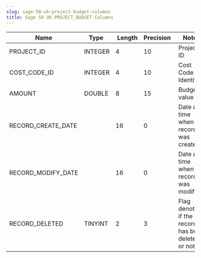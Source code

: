 ```yaml
---
slug: sage-50-uk-project-budget-columns
title: Sage 50 UK PROJECT_BUDGET Columns
---
```

| Name | Type  |  Length | Precision  |  Notes  | Example |
| --- | --- | --- | --- | --- | --- |
| PROJECT_ID | INTEGER | 4 | 10 | Project ID | 1 |
| COST_CODE_ID | INTEGER | 4 | 10 | Cost Code Identifier | 5 |
| AMOUNT | DOUBLE | 8 | 15 | Budget value | 20 |
| RECORD_CREATE_DATE |  | 16 | 0 | Date and time when the record was created. | 27/04/2010 17:16:58 |
| RECORD_MODIFY_DATE |  | 16 | 0 | Date and time when the record was modified. | 04/08/2017 14:18:53 |
| RECORD_DELETED | TINYINT | 2 | 3 | Flag denoting if the record has been deleted or not. | 0 |
